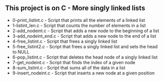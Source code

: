 ## This project is on C - More singly linked lists
+ 0-print_listint.c - Script that prints all the elements of a linked list
+ 1-listint_len.c - Script that counts the number of elements in a list
+ 2-add_nodeint.c - Script that adds a new node to the beginning of a list
+ 3-add_nodeint_end.c - Script that adds a new node to the end of a list
+ 4-free_listint.c - Script that frees a singly linked list
+ 5-free_listint2.c - Script that frees a singly linked list and sets the head to NULL
+ 6-pop_listint.c - Script that deletes the head node of a singly linked list
+ 7-get_nodeint.c - Script that finds the index of a given node
+ 8-sum_listint.c - Script that sums all of the data in a list
+ 9-insert_nodeint.c - Script that inserts a new node at a given position

